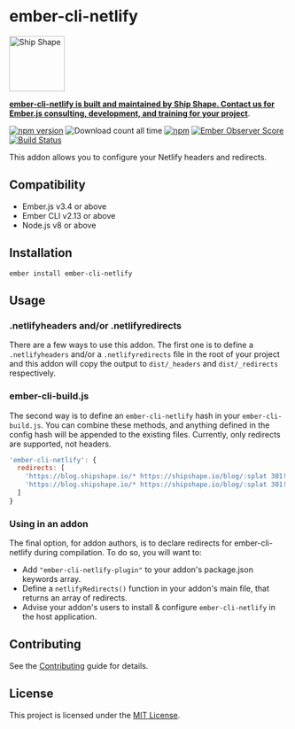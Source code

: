 ember-cli-netlify
==============================================================================

<a href="https://shipshape.io/"><img src="http://i.imgur.com/DWHQjA5.png" alt="Ship Shape" width="100" height="100"/></a>

**[ember-cli-netlify is built and maintained by Ship Shape. Contact us for Ember.js consulting, development, and training for your project](https://shipshape.io/ember-consulting/)**.

[![npm version](https://badge.fury.io/js/ember-cli-netlify.svg)](http://badge.fury.io/js/ember-cli-netlify)
![Download count all time](https://img.shields.io/npm/dt/ember-cli-netlify.svg)
[![npm](https://img.shields.io/npm/dm/ember-cli-netlify.svg)]()
[![Ember Observer Score](http://emberobserver.com/badges/ember-cli-netlify.svg)](http://emberobserver.com/addons/ember-cli-netlify)
[![Build Status](https://travis-ci.org/shipshapecode/ember-cli-netlify.svg)](https://travis-ci.org/shipshapecode/ember-cli-netlify)

This addon allows you to configure your Netlify headers and redirects.


Compatibility
------------------------------------------------------------------------------

* Ember.js v3.4 or above
* Ember CLI v2.13 or above
* Node.js v8 or above


Installation
------------------------------------------------------------------------------

```
ember install ember-cli-netlify
```

Usage
------------------------------------------------------------------------------

### .netlifyheaders and/or .netlifyredirects

There are a few ways to use this addon. The first one is to define a `.netlifyheaders` 
and/or a `.netlifyredirects` file in the root of your project and this
addon will copy the output to `dist/_headers` and `dist/_redirects` respectively.

### ember-cli-build.js

The second way is to define an `ember-cli-netlify` hash in your `ember-cli-build.js`.
You can combine these methods, and anything defined in the config hash will be
appended to the existing files. Currently, only redirects are supported, not headers.

```js
'ember-cli-netlify': {
  redirects: [
    'https://blog.shipshape.io/* https://shipshape.io/blog/:splat 301!',
    'https://blog.shipshape.io/* https://shipshape.io/blog/:splat 301!'
  ]
}
```

### Using in an addon

The final option, for addon authors, is to declare redirects for ember-cli-netlify during compilation. 
To do so, you will want to:

* Add `"ember-cli-netlify-plugin"` to your addon's package.json keywords array.
* Define a `netlifyRedirects()` function in your addon's main file, that returns an array of redirects.
* Advise your addon's users to install & configure `ember-cli-netlify` in the host application.


Contributing
------------------------------------------------------------------------------

See the [Contributing](CONTRIBUTING.md) guide for details.


License
------------------------------------------------------------------------------

This project is licensed under the [MIT License](LICENSE.md).
